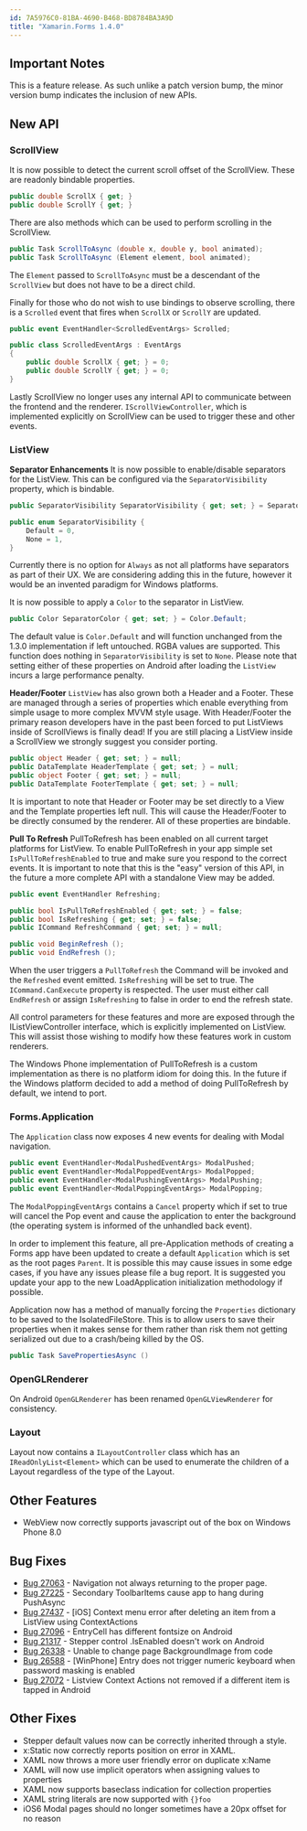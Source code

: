 ```yaml
---
id: 7A5976C0-81BA-4690-B468-BD8784BA3A9D
title: "Xamarin.Forms 1.4.0"
---
```


## Important Notes ##

This is a feature release. As such unlike a patch version bump, the minor version bump indicates the inclusion of new APIs.

## New API ##

### ScrollView ###

It is now possible to detect the current scroll offset of the ScrollView. These are readonly bindable properties.
```csharp
public double ScrollX { get; }
public double ScrollY { get; }
```

There are also methods which can be used to perform scrolling in the ScrollView.
```csharp
public Task ScrollToAsync (double x, double y, bool animated);
public Task ScrollToAsync (Element element, bool animated);
```
The `Element` passed to `ScrollToAsync` must be a descendant of the `ScrollView` but does not have to be a direct child.

Finally for those who do not wish to use bindings to observe scrolling, there is a `Scrolled` event that fires when `ScrollX` or `ScrollY` are updated.
```csharp
public event EventHandler<ScrolledEventArgs> Scrolled;

public class ScrolledEventArgs : EventArgs
{
    public double ScrollX { get; } = 0;
    public double ScrollY { get; } = 0;
}
```
Lastly ScrollView no longer uses any internal API to communicate between the frontend and the renderer. `IScrollViewController`, which is implemented explicitly on ScrollView can be used to trigger these and other events.

### ListView ###

**Separator Enhancements**
It is now possible to enable/disable separators for the ListView. This can be configured via the `SeparatorVisibility` property, which is bindable.
```csharp
public SeparatorVisibility SeparatorVisibility { get; set; } = SeparatorVisibility.Default;

public enum SeparatorVisibility {
    Default = 0,
    None = 1,
}
```
Currently there is no option for `Always` as not all platforms have separators as part of their UX. We are considering adding this in the future, however it would be an invented paradigm for Windows platforms.

It is now possible to apply a `Color` to the separator in ListView.
```csharp
public Color SeparatorColor { get; set; } = Color.Default;
```
The default value is `Color.Default` and will function unchanged from the 1.3.0 implementation if left untouched. RGBA values are supported. This function does nothing in `SeparatorVisibility` is set to `None`. Please note that setting either of these properties on Android after loading the `ListView` incurs a large performance penalty.

**Header/Footer**
`ListView` has also grown both a Header and a Footer. These are managed through a series of properties which enable everything from simple usage to more complex MVVM style usage. With Header/Footer the primary reason developers have in the past been forced to put ListViews inside of ScrollViews is finally dead! If you are still placing a ListView inside a ScrollView we strongly suggest you consider porting.
```csharp
public object Header { get; set; } = null;
public DataTemplate HeaderTemplate { get; set; } = null;
public object Footer { get; set; } = null;
public DataTemplate FooterTemplate { get; set; } = null;
```
It is important to note that Header or Footer may be set directly to a View and the Template properties left null. This will cause the Header/Footer to be directly consumed by the renderer. All of these properties are bindable.

**Pull To Refresh**
PullToRefresh has been enabled on all current target platforms for ListView. To enable PullToRefresh in your app simple set `IsPullToRefreshEnabled` to true and make sure you respond to the correct events. It is important to note that this is the "easy" version of this API, in the future a more complete API with a standalone View may be added.
```csharp
public event EventHandler Refreshing;

public bool IsPullToRefreshEnabled { get; set; } = false;
public bool IsRefreshing { get; set; } = false;
public ICommand RefreshCommand { get; set; } = null;

public void BeginRefresh ();
public void EndRefresh ();
```
When the user triggers a `PullToRefresh` the Command will be invoked and the `Refreshed` event emitted. `IsRefreshing` will be set to true. The `ICommand.CanExecute` property is respected. The user must either call `EndRefresh` or assign `IsRefreshing` to false in order to end the refresh state.

All control parameters for these features and more are exposed through the IListViewController interface, which is explicitly implemented on ListView. This will assist those wishing to modify how these features work in custom renderers.

The Windows Phone implementation of PullToRefresh is a custom implementation as there is no platform idiom for doing this. In the future if the Windows platform decided to add a method of doing PullToRefresh by default, we intend to port.

### Forms.Application ###

The `Application` class now exposes 4 new events for dealing with Modal navigation.
```csharp
public event EventHandler<ModalPushedEventArgs> ModalPushed;
public event EventHandler<ModalPoppedEventArgs> ModalPopped;
public event EventHandler<ModalPushingEventArgs> ModalPushing;
public event EventHandler<ModalPoppingEventArgs> ModalPopping;
```
The `ModalPoppingEventArgs` contains a `Cancel` property which if set to true will cancel the Pop event and cause the application to enter the background (the operating system is informed of the unhandled back event).

In order to implement this feature, all pre-Application methods of creating a Forms app have been updated to create a default `Application` which is set as the root pages `Parent`. It is possible this may cause issues in some edge cases, if you have any issues please file a bug report. It is suggested you update your app to the new LoadApplication initialization methodology if possible.

Application now has a method of manually forcing the `Properties` dictionary to be saved to the IsolatedFileStore. This is to allow users to save their properties when it makes sense for them rather than risk them not getting serialized out due to a crash/being killed by the OS.
```csharp
public Task SavePropertiesAsync ()
```

### OpenGLRenderer ###

On Android `OpenGLRenderer` has been renamed `OpenGLViewRenderer` for consistency.

### Layout ###
Layout now contains a `ILayoutController` class which has an `IReadOnlyList<Element>` which can be used to enumerate the children of a Layout regardless of the type of the Layout.

## Other Features ##

- WebView now correctly supports javascript out of the box on Windows Phone 8.0

## Bug Fixes ##

- [Bug 27063](https://bugzilla.xamarin.com/show_bug.cgi?id=27063) - Navigation not always returning to the proper page.
- [Bug 27225](https://bugzilla.xamarin.com/show_bug.cgi?id=27225) - Secondary ToolbarItems cause app to hang during PushAsync
- [Bug 27437](https://bugzilla.xamarin.com/show_bug.cgi?id=27437) - [iOS] Context menu error after deleting an item from a ListView using ContextActions
- [Bug 27096](https://bugzilla.xamarin.com/show_bug.cgi?id=27096) - EntryCell has different fontsize on Android
- [Bug 21317](https://bugzilla.xamarin.com/show_bug.cgi?id=21317) - Stepper control .IsEnabled doesn't work on Android
- [Bug 26338](https://bugzilla.xamarin.com/show_bug.cgi?id=26338) - Unable to change page BackgroundImage from code
- [Bug 26588](https://bugzilla.xamarin.com/show_bug.cgi?id=26588) - [WinPhone] Entry does not trigger numeric keyboard when password masking is enabled
- [Bug 27072](https://bugzilla.xamarin.com/show_bug.cgi?id=27072) - Listview Context Actions not removed if a different item is tapped in Android

## Other Fixes ##

- Stepper default values now can be correctly inherited through a style.
- x:Static now correctly reports position on error in XAML.
- XAML now throws a more user friendly error on duplicate x:Name
- XAML will now use implicit operators when assigning values to properties
- XAML now supports baseclass indication for collection properties
- XAML string literals are now supported with `{}foo`
- iOS6 Modal pages should no longer sometimes have a 20px offset for no reason

